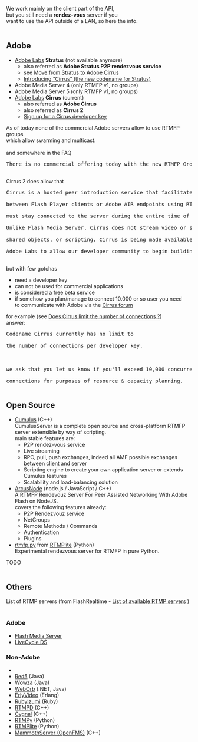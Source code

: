 We work mainly on the client part of the API,<br>
but you still need a <b>rendez-vous</b> server if you<br>
want to use the API outside of a LAN, so here the info.<br>
<br>
<h2>Adobe</h2>

<ul><li><a href='http://labs.adobe.com/technologies/stratus/'>Adobe Labs</a> <b>Stratus</b> (not available anymore)<br>
<ul><li>also referred as <b>Adobe Stratus P2P rendezvous service</b>
</li><li>see <a href='http://gamingnotes.com/?p=1881'>Move from Stratus to Adobe Cirrus</a>
</li><li><a href='http://blogs.adobe.com/ktowes/2010/10/introducing-cirrus-the-new-codename-for-stratus.html'>Introducing “Cirrus” (the new codename for Stratus)</a>
</li></ul></li><li>Adobe Media Server 4 (only RTMFP v1, no groups)<br>
</li><li>Adobe Media Server 5 (only RTMFP v1, no groups)<br>
</li><li><a href='http://labs.adobe.com/technologies/cirrus/'>Adobe Labs</a> <b>Cirrus</b> (current)<br>
<ul><li>also referred as <b>Adobe Cirrus</b>
</li><li>also referred as <b>Cirrus 2</b>
</li><li><a href='http://www.adobe.com/cfusion/entitlement/index.cfm?e=cirrus'>Sign up for a Cirrus developer key</a></li></ul></li></ul>

As of today none of the commercial Adobe servers allow to use RTMFP groups<br>
which allow swarming and multicast.<br>
<br>
and somewhere in the FAQ<br>
<pre>
There is no commercial offering today with the new RTMFP Groups technology.<br>
</pre>


Cirrus 2 does allow that<br>
<pre>
Cirrus is a hosted peer introduction service that facilitates establishing communication<br>
between Flash Player clients or Adobe AIR endpoints using RTMFP. Flash Player endpoints<br>
must stay connected to the server during the entire time of communications.<br>
Unlike Flash Media Server, Cirrus does not stream video or support media relay,<br>
shared objects, or scripting. Cirrus is being made available as a beta service through<br>
Adobe Labs to allow our developer community to begin building applications using RTMFP.<br>
</pre>
but with few gotchas<br>
<ul><li>need a developer key<br>
</li><li>can not be used for commercial applications<br>
</li><li>is considered a free beta service<br>
</li><li>if somehow you plan/manage to connect 10.000 or so user you need<br>to communicate with Adobe via the <a href='http://forums.adobe.com/community/labs/cirrus'>Cirrus forum</a></li></ul>

for example (see <a href='http://forums.adobe.com/message/5014530#5014530'>Does Cirrus limit the number of connections ?</a>)<br>
answer:<br>
<pre>
Codename Cirrus currently has no limit to<br>
the number of connections per developer key.<br>
<br>
we ask that you let us know if you'll exceed 10,000 concurrent<br>
connections for purposes of resource & capacity planning.<br>
</pre>





<h2>Open Source</h2>

<ul><li><a href='https://github.com/OpenRTMFP/Cumulus'>Cumulus</a> (C++)<br>CumulusServer is a complete open source and cross-platform RTMFP server extensible by way of scripting.<br>main stable features are:<br>
<ul><li>P2P rendez-vous service<br>
</li><li>Live streaming<br>
</li><li>RPC, pull, push exchanges, indeed all AMF possible exchanges between client and server<br>
</li><li>Scripting engine to create your own application server or extends Cumulus features<br>
</li><li>Scalability and load-balancing solution<br>
</li></ul></li><li><a href='https://github.com/OpenRTMFP/ArcusNode'>ArcusNode</a> (node.js / JavaScript / C++)<br>A RTMFP Rendevouz Server For Peer Assisted Networking With Adobe Flash on NodeJS.<br>covers the following features already:<br>
<ul><li>P2P Rendezvouz service<br>
</li><li>NetGroups<br>
</li><li>Remote Methods / Commands<br>
</li><li>Authentication<br>
</li><li>Plugins<br>
</li></ul></li><li><a href='http://code.google.com/p/rtmplite/source/browse/trunk/rtmfp.py'>rtmfp.py</a> from <a href='http://code.google.com/p/rtmplite/'>RTMPlite</a> (Python)<br>Experimental rendezvous server for RTMFP in pure Python.</li></ul>

TODO<br>
<br>
<h2>Others</h2>

List of RTMP servers (from FlashRealtime - <a href='http://www.flashrealtime.com/list-of-available-rtmp-servers/'>List of available RTMP servers</a> )<br>
<br>
<h3>Adobe</h3>
<ul><li><a href='http://www.adobe.com/products/flashmediaserver/'>Flash Media Server</a>
</li><li><a href='http://www.adobe.com/products/livecycle/dataservices/'>LiveCycle DS</a></li></ul>

<h3>Non-Adobe</h3>
<ul><li>
</li><li><a href='http://osflash.org/red5'>Red5</a> (Java)<br>
</li><li><a href='http://www.wowzamedia.com/'>Wowza</a> (Java)<br>
</li><li><a href='http://www.themidnightcoders.com/products.html'>WebOrb</a> (.NET, Java)<br>
</li><li><a href='http://erlyvideo.org/'>ErlyVideo</a> (Erlang)<br>
</li><li><a href='http://code.google.com/p/rubyizumi/'>RubyIzumi</a> (Ruby)<br>
</li><li><a href='http://www.rtmpd.com/'>RTMPD</a> (C++)<br>
</li><li><a href='http://wiki.gnashdev.org/Cygnal'>Cygnal</a> (C++)<br>
</li><li><a href='http://rtmpy.org/wiki/RTMP'>RTMPy</a> (Python)<br>
</li><li><a href='http://code.google.com/p/rtmplite/'>RTMPlite</a> (Python)<br>
</li><li><a href='http://mammothserver.org/'>MammothServer (OpenFMS)</a> (C++)